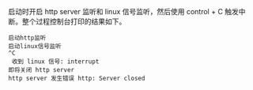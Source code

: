 启动时开启 http server 监听和 linux 信号监听，然后使用 control + C 触发中断。整个过程控制台打印的结果如下。

```
启动http监听 
启动linux信号监听 
^C
 收到 linux 信号: interrupt
即将关闭 http server
http server 发生错误 http: Server closed 
```

